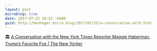 ```yaml
---
layout: post
microblog: true
date: 2017-07-25 18:53 -0400
guid: http://benhager.micro.blog/2017/07/25/a-conversation-with.html
---
```

🏛 [A Conversation with the New York Times Reporter Maggie Haberman, Trump’s Favorite Foe | The New Yorker](http://www.newyorker.com/news/news-desk/a-conversation-with-maggie-haberman-trumps-favorite-foe)
